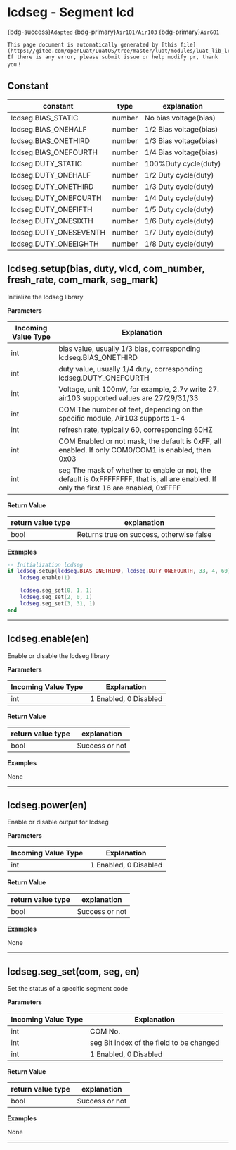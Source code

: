 # lcdseg - Segment lcd

{bdg-success}`Adapted` {bdg-primary}`Air101/Air103` {bdg-primary}`Air601`

```{note}
This page document is automatically generated by [this file](https://gitee.com/openLuat/LuatOS/tree/master/luat/modules/luat_lib_lcdseg.c). If there is any error, please submit issue or help modify pr, thank you！
```


## Constant

|constant | type | explanation|
|-|-|-|
|lcdseg.BIAS_STATIC|number|No bias voltage(bias)|
|lcdseg.BIAS_ONEHALF|number|1/2 Bias voltage(bias)|
|lcdseg.BIAS_ONETHIRD|number|1/3 Bias voltage(bias)|
|lcdseg.BIAS_ONEFOURTH|number|1/4 Bias voltage(bias)|
|lcdseg.DUTY_STATIC|number|100%Duty cycle(duty)|
|lcdseg.DUTY_ONEHALF|number|1/2 Duty cycle(duty)|
|lcdseg.DUTY_ONETHIRD|number|1/3 Duty cycle(duty)|
|lcdseg.DUTY_ONEFOURTH|number|1/4 Duty cycle(duty)|
|lcdseg.DUTY_ONEFIFTH|number|1/5 Duty cycle(duty)|
|lcdseg.DUTY_ONESIXTH|number|1/6 Duty cycle(duty)|
|lcdseg.DUTY_ONESEVENTH|number|1/7 Duty cycle(duty)|
|lcdseg.DUTY_ONEEIGHTH|number|1/8 Duty cycle(duty)|


## lcdseg.setup(bias, duty, vlcd, com_number, fresh_rate, com_mark, seg_mark)



Initialize the lcdseg library

**Parameters**

|Incoming Value Type | Explanation|
|-|-|
|int|bias value, usually 1/3 bias, corresponding lcdseg.BIAS_ONETHIRD|
|int|duty value, usually 1/4 duty, corresponding lcdseg.DUTY_ONEFOURTH|
|int|Voltage, unit 100mV, for example, 2.7v write 27. air103 supported values are 27/29/31/33|
|int|COM The number of feet, depending on the specific module, Air103 supports 1-4|
|int|refresh rate, typically 60, corresponding 60HZ|
|int|COM Enabled or not mask, the default is 0xFF, all enabled. If only COM0/COM1 is enabled, then 0x03|
|int|seg The mask of whether to enable or not, the default is 0xFFFFFFFF, that is, all are enabled. If only the first 16 are enabled, 0xFFFF|

**Return Value**

|return value type | explanation|
|-|-|
|bool|Returns true on success, otherwise false|

**Examples**

```lua
-- Initialization lcdseg
if lcdseg.setup(lcdseg.BIAS_ONETHIRD, lcdseg.DUTY_ONEFOURTH, 33, 4, 60) then
    lcdseg.enable(1)

    lcdseg.seg_set(0, 1, 1)
    lcdseg.seg_set(2, 0, 1)
    lcdseg.seg_set(3, 31, 1)
end

```

---

## lcdseg.enable(en)



Enable or disable the lcdseg library

**Parameters**

|Incoming Value Type | Explanation|
|-|-|
|int|1 Enabled, 0 Disabled|

**Return Value**

|return value type | explanation|
|-|-|
|bool|Success or not|

**Examples**

None

---

## lcdseg.power(en)



Enable or disable output for lcdseg

**Parameters**

|Incoming Value Type | Explanation|
|-|-|
|int|1 Enabled, 0 Disabled|

**Return Value**

|return value type | explanation|
|-|-|
|bool|Success or not|

**Examples**

None

---

## lcdseg.seg_set(com, seg, en)



Set the status of a specific segment code

**Parameters**

|Incoming Value Type | Explanation|
|-|-|
|int|COM No.|
|int|seg Bit index of the field to be changed|
|int|1 Enabled, 0 Disabled|

**Return Value**

|return value type | explanation|
|-|-|
|bool|Success or not|

**Examples**

None

---

